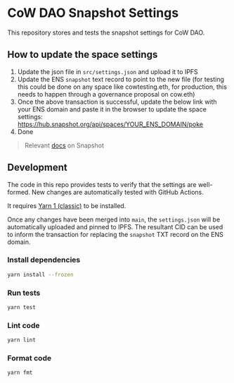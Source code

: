 # CoW DAO Snapshot Settings

This repository stores and tests the snapshot settings for CoW DAO.

## How to update the space settings

1. Update the json file in `src/settings.json` and upload it to IPFS
2. Update the ENS `snapshot` text record to point to the new file (for testing this could be done on any space like cowtesting.eth, for production, this needs to happen through a governance proposal on cow.eth)
3. Once the above transaction is successful, update the below link with your ENS domain and paste it in the browser to update the space settings: https://hub.snapshot.org/api/spaces/YOUR_ENS_DOMAIN/poke
4. Done

> Relevant [docs](https://docs.snapshot.org/user-guides/spaces/create/alternative-way-to-create-a-space) on Snapshot

## Development

The code in this repo provides tests to verify that the settings are well-formed.
New changes are automatically tested with GitHub Actions.

It requires [Yarn 1 (classic)](https://classic.yarnpkg.com/en/docs/install) to be installed.

Once any changes have been merged into `main`, the `settings.json` will be automatically uploaded and pinned to IPFS. The resultant CID can be used to inform the transaction for replacing the `snapshot` TXT record on the ENS domain.

### Install dependencies

```sh
yarn install --frozen
```

### Run tests

```sh
yarn test
```

### Lint code

```sh
yarn lint
```


### Format code

```sh
yarn fmt
```
